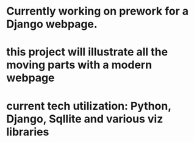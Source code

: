 # Currently working on prework for a Django webpage.
# this project will illustrate all the moving parts with a modern webpage
# current tech utilization: Python, Django, Sqllite and various viz libraries
 
